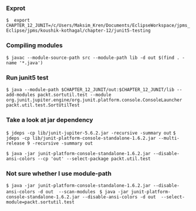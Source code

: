 ### Exprot
`$ 	export CHAPTER_12_JUNIT=/c/Users/Maksim_Kren/Documents/EclipseWorkspace/jpms_Eclipse/jpms/koushik-kothagal/chapter-12/junit5-testing `

### Compiling modules
`$ javac --module-source-path src --module-path lib -d out $(find . -name '*.java') `

### Run junit5 test
`$ java --module-path $CHAPTER_12_JUNIT/out:$CHAPTER_12_JUNIT/lib --add-modules packt.sortutil.test --module org.junit.jupiter.engine/org.junit.platform.console.ConsoleLauncher packt.util.test.SortUtilTest `

### Take a look at jar dependency
`$ jdeps -cp lib/junit-jupiter-5.6.2.jar -recursive -summary out`
`$ jdeps -cp lib/junit-platform-console-standalone-1.6.2.jar --multi-release 9 -recursive -summary out`


`$ java -jar junit-platform-console-standalone-1.6.2.jar --disable-ansi-colors --cp 'out' --select-package packt.util.test `
### Not sure whether I use module-path
`$ java -jar junit-platform-console-standalone-1.6.2.jar --disable-ansi-colors -d out  --scan-modules `
`$ java -jar junit-platform-console-standalone-1.6.2.jar --disable-ansi-colors -d out  --select-module=packt.sortutil.test `

